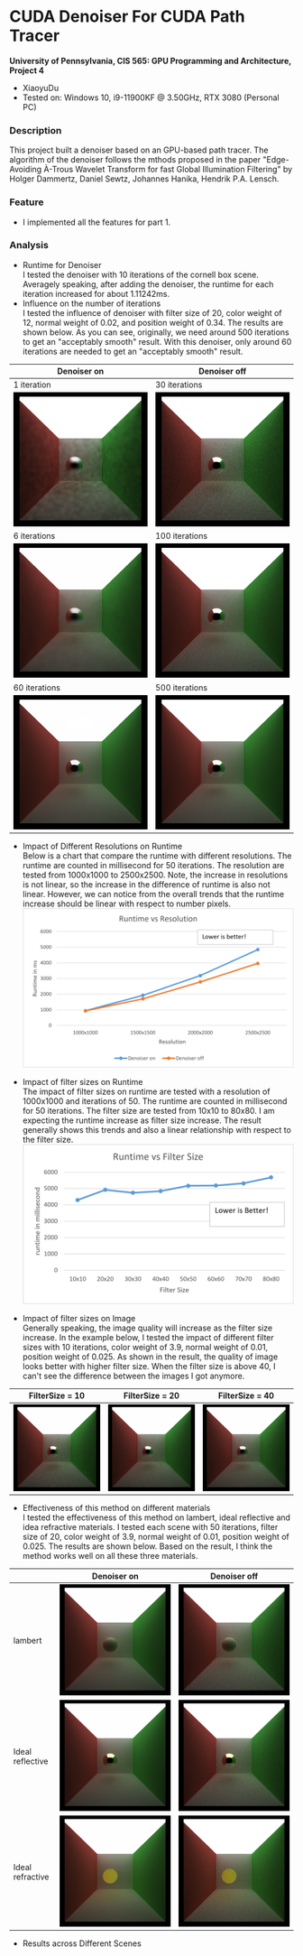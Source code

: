 CUDA Denoiser For CUDA Path Tracer
==================================

**University of Pennsylvania, CIS 565: GPU Programming and Architecture, Project 4**

* XiaoyuDu
* Tested on: Windows 10, i9-11900KF @ 3.50GHz, RTX 3080 (Personal PC)

  
### Description  
This project built a denoiser based on an GPU-based path tracer. The algorithm of the denoiser follows the mthods proposed in the paper "Edge-Avoiding À-Trous Wavelet Transform for fast Global Illumination Filtering" by Holger Dammertz, Daniel Sewtz, Johannes Hanika, Hendrik P.A. Lensch. 
  
  
### Feature  
* I implemented all the features for part 1.  


### Analysis  
* Runtime for Denoiser  
I tested the denoiser with 10 iterations of the cornell box scene. Averagely speaking, after adding the denoiser, the runtime for each iteration increased for about 1.11242ms.  
* Influence on the number of iterations  
I tested the influence of denoiser with filter size of 20, color weight of 12, normal weight of 0.02, and position weight of 0.34. The results are shown below. As you can see, originally, we need around 500 iterations to get an "acceptably smooth" result. With this denoiser, only around 60 iterations are needed to get an "acceptably smooth" result.  

|  Denoiser on | Denoiser off |
| ----------------- | ----------------- |
| 1 iteration | 30 iterations |
| ![](images/cornell_ceiling/1_d.png) | ![](images/cornell_ceiling/29.png)  |
| 6 iterations | 100 iterations |
| ![](images/cornell_ceiling/6_d.png) | ![](images/cornell_ceiling/99.png)  |
| 60 iterations | 500 iterations |
| ![](images/cornell_ceiling/60_d.png) | ![](images/cornell_ceiling/500.png)  |
  
* Impact of Different Resolutions on Runtime  
Below is a chart that compare the runtime with different resolutions. The runtime are counted in millisecond for 50 iterations. The resolution are tested from 1000x1000 to 2500x2500. Note, the increase in resolutions is not linear, so the increase in the difference of runtime is also not linear. However, we can notice from the overall trends that the runtime increase should be linear with respect to number pixels.  
![](images/runtime_vs_resolution.png)  

* Impact of filter sizes on Runtime  
The impact of filter sizes on runtime are tested with a resolution of 1000x1000 and iterations of 50. The runtime are counted in millisecond for 50 iterations. The filter size are tested from 10x10 to 80x80. I am expecting the runtime increase as filter size increase. The result generally shows this trends and also a linear relationship with respect to the filter size.  
![](images/filtersize_vs_runtime.png)  

* Impact of filter sizes on Image  
Generally speaking, the image quality will increase as the filter size increase. In the example below, I tested the impact of different filter sizes with 10 iterations, color weight of 3.9, normal weight of 0.01, position weight of 0.025. As shown in the result, the quality of image looks better with higher filter size. When the filter size is above 40, I can't see the difference between the images I got anymore.

|  FilterSize = 10 | FilterSize = 20 | FilterSize = 40 |
| ----------------- | ----------------- | --- |
| ![](images/cornell_ceiling/filtersize/10.png) | ![](images/cornell_ceiling/filtersize/20.png) | ![](images/cornell_ceiling/filtersize/40.png) |

* Effectiveness of this method on different materials  
I tested the effectiveness of this method on lambert, ideal reflective and idea refractive materials. I tested each scene with 50 iterations, filter size of 20, color weight of 3.9, normal weight of 0.01, position weight of 0.025. The results are shown below. Based on the result, I think the method works well on all these three materials.

|  |  Denoiser on | Denoiser off |
| --- | ----------------- | ----------------- |
| lambert | ![](images/cornell_ceiling_2/d_lambert.png) | ![](images/cornell_ceiling_2/lambert.png)  |
| Ideal reflective | ![](images/cornell_ceiling_2/d_reflective.png)  | ![](images/cornell_ceiling_2/reflective.png)  |
| Ideal refractive | ![](images/cornell_ceiling_2/d_refractive.png) | ![](images/cornell_ceiling_2/refractive.png) |

* Results across Different Scenes  
